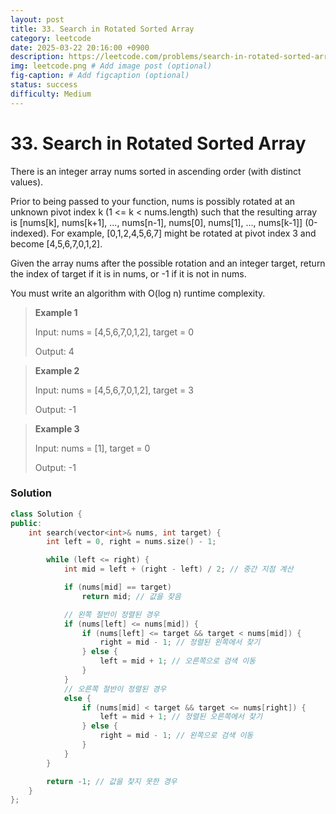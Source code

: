 ```yaml
---
layout: post
title: 33. Search in Rotated Sorted Array
category: leetcode
date: 2025-03-22 20:16:00 +0900
description: https://leetcode.com/problems/search-in-rotated-sorted-array/description/?envType=study-plan-v2&envId=top-interview-150
img: leetcode.png # Add image post (optional)
fig-caption: # Add figcaption (optional)
status: success
difficulty: Medium
---
```


# 33. Search in Rotated Sorted Array

There is an integer array nums sorted in ascending order (with distinct values).

Prior to being passed to your function, nums is possibly rotated at an unknown pivot index k (1 <= k < nums.length) such that the resulting array is [nums[k], nums[k+1], ..., nums[n-1], nums[0], nums[1], ..., nums[k-1]] (0-indexed). For example, [0,1,2,4,5,6,7] might be rotated at pivot index 3 and become [4,5,6,7,0,1,2].

Given the array nums after the possible rotation and an integer target, return the index of target if it is in nums, or -1 if it is not in nums.

You must write an algorithm with O(log n) runtime complexity.

 

> **Example 1**
> 
> Input: nums = [4,5,6,7,0,1,2], target = 0
> 
> Output: 4


> **Example 2**
> 
> Input: nums = [4,5,6,7,0,1,2], target = 3
> 
> Output: -1


> **Example 3**
> 
> Input: nums = [1], target = 0
> 
> Output: -1


### Solution 
```cpp
class Solution {
public:
    int search(vector<int>& nums, int target) {
        int left = 0, right = nums.size() - 1;

        while (left <= right) {
            int mid = left + (right - left) / 2; // 중간 지점 계산

            if (nums[mid] == target) 
                return mid; // 값을 찾음

            // 왼쪽 절반이 정렬된 경우
            if (nums[left] <= nums[mid]) {
                if (nums[left] <= target && target < nums[mid]) {
                    right = mid - 1; // 정렬된 왼쪽에서 찾기
                } else {
                    left = mid + 1; // 오른쪽으로 검색 이동
                }
            }
            // 오른쪽 절반이 정렬된 경우
            else {
                if (nums[mid] < target && target <= nums[right]) {
                    left = mid + 1; // 정렬된 오른쪽에서 찾기
                } else {
                    right = mid - 1; // 왼쪽으로 검색 이동
                }
            }
        }

        return -1; // 값을 찾지 못한 경우
    }
};
```